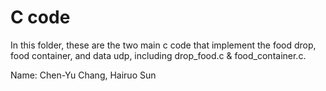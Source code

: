 # C code

In this folder, these are the two main c code that implement the food drop, food container, and data udp, including drop_food.c & food_container.c.

Name: Chen-Yu Chang, Hairuo Sun

